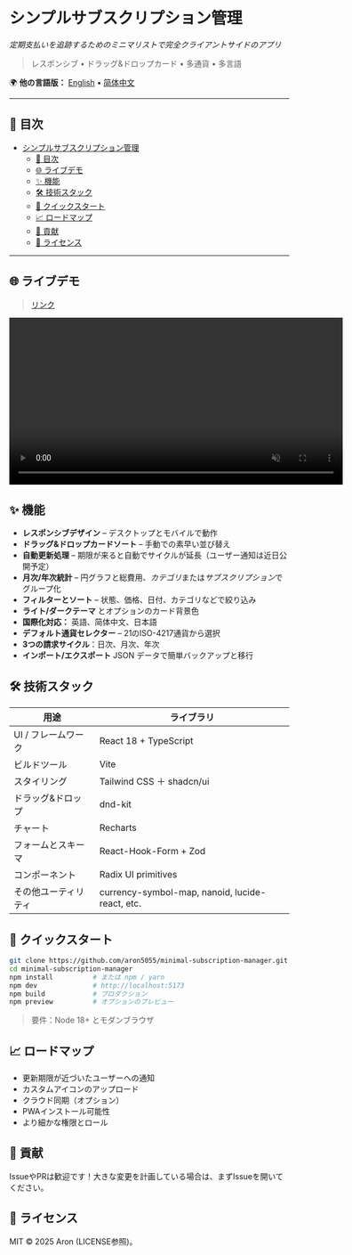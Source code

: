 # シンプルサブスクリプション管理

*定期支払いを追跡するためのミニマリストで完全クライアントサイドのアプリ*

> レスポンシブ • ドラッグ&ドロップカード • 多通貨 • 多言語

🌍 **他の言語版：** [English](../README.md) • [简体中文](README.zh-CN.md)

---

## 📖 目次
- [シンプルサブスクリプション管理](#シンプルサブスクリプション管理)
  - [📖 目次](#-目次)
  - [🌐 ライブデモ](#-ライブデモ)
  - [✨ 機能](#-機能)
  - [🛠️ 技術スタック](#️-技術スタック)
  - [🚀 クイックスタート](#-クイックスタート)
  - [📈 ロードマップ](#-ロードマップ)
  - [🤝 貢献](#-貢献)
  - [📄 ライセンス](#-ライセンス)

---

## 🌐 ライブデモ
> [リンク](https://minimal-subscription-manager.vercel.app/)

<p align="center">
  <video src="../assets/demo.mp4" width="600" controls autoplay loop muted></video>
</p>

## ✨ 機能
- **レスポンシブデザイン** – デスクトップとモバイルで動作
- **ドラッグ&ドロップカードソート** – 手動での素早い並び替え
- **自動更新処理** – 期限が来ると自動でサイクルが延長（ユーザー通知は近日公開予定）
- **月次/年次統計** – 円グラフと総費用、*カテゴリ*または*サブスクリプション*でグループ化
- **フィルターとソート** – 状態、価格、日付、カテゴリなどで絞り込み
- **ライト/ダークテーマ** とオプションのカード背景色
- **国際化対応：** 英語、简体中文、日本語
- **デフォルト通貨セレクター** – 21のISO-4217通貨から選択
- **3つの請求サイクル**：日次、月次、年次
- **インポート/エクスポート** JSON データで簡単バックアップと移行

## 🛠️ 技術スタック
| 用途 | ライブラリ |
|------|-----------|
| UI / フレームワーク | React 18 + TypeScript |
| ビルドツール | Vite |
| スタイリング | Tailwind CSS ＋ shadcn/ui |
| ドラッグ&ドロップ | dnd-kit |
| チャート | Recharts |
| フォームとスキーマ | React-Hook-Form + Zod |
| コンポーネント | Radix UI primitives |
| その他ユーティリティ | currency-symbol-map, nanoid, lucide-react, etc. |

## 🚀 クイックスタート
```bash
git clone https://github.com/aron5055/minimal-subscription-manager.git
cd minimal-subscription-manager
npm install          # または npm / yarn
npm dev              # http://localhost:5173
npm build            # プロダクション
npm preview          # オプションのプレビュー
```
> 要件：Node 18+ とモダンブラウザ

## 📈 ロードマップ
- 更新期限が近づいたユーザーへの通知
- カスタムアイコンのアップロード
- クラウド同期（オプション）
- PWAインストール可能性
- より細かな権限とロール

## 🤝 貢献
IssueやPRは歓迎です！大きな変更を計画している場合は、まずIssueを開いてください。

## 📄 ライセンス
MIT © 2025 Aron (LICENSE参照)。